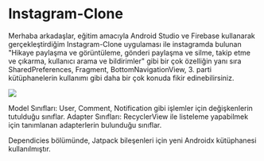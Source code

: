 # Instagram-Clone

Merhaba arkadaşlar, eğitim amacıyla Android Studio ve Firebase kullanarak gerçekleştirdiğim Instagram-Clone uygulaması ile instagramda bulunan "Hikaye paylaşma ve görüntüleme, gönderi paylaşma ve silme, takip etme ve çıkarma, kullanıcı arama ve bildirimler" gibi bir çok özelliğin yanı sıra SharedPreferences, Fragment, BottomNavigationView, 3. parti kütüphanelerin kullanımı gibi daha bir çok konuda fikir edinebilirsiniz.


![](https://media.giphy.com/media/fYSNVlUTovcXwwesw6/giphy.gif)

Model Sınıfları: User, Comment, Notification gibi işlemler için değişkenlerin tutulduğu sınıflar.
Adapter Sınıfları: RecyclerView ile listeleme yapabilmek için tanımlanan adapterlerin bulunduğu sınıflar.

Dependicies bölümünde, Jatpack bileşenleri için yeni Androidx kütüphanesi kullanılmıştır.
